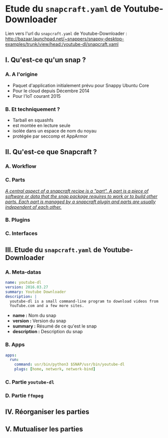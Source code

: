 # Etude du `snapcraft.yaml` de Youtube-Downloader

Lien vers l'url du `snapcraft.yaml` de Youtube-Downloader : http://bazaar.launchpad.net/~snappers/snappy-desktop-examples/trunk/view/head:/youtube-dl/snapcraft.yaml

## I. Qu'est-ce qu'un snap ?  
### A. A l'origine

  - Paquet d'application initialement prévu pour Snappy Ubuntu Core
  - Pour le cloud depuis Décembre 2014
  - Pour l'IoT courant 2015

### B. Et techniquement ?

  - Tarball en squashfs
  - est montée en lecture seule
  - isolée dans un espace de nom du noyau
  - protégée par seccomp et AppArmor

## II. Qu'est-ce que Snapcraft ?  
### A. Workflow  
### C. Parts

[_A central aspect of a snapcraft recipe is a "part". A part is a piece of software or data that the snap package requires to work or to build other parts. Each part is managed by a snapcraft plugin and parts are usually independent of each other._](https://developer.ubuntu.com/en/snappy/build-apps/#parts)

### B. Plugins  
### C. Interfaces
## III. Etude du `snapcraft.yaml` de Youtube-Downloader  
### A. Meta-datas  

````yaml
name: youtube-dl
version: 2016.03.27
summary: Youtube Downloader
description: |
  youtube-dl is a small command-line program to download videos from
  YouTube.com and a few more sites.
````

- **name :** Nom du snap
- **version :** Version du snap
- **summary :** Résumé de ce qu'est le snap
- **description :** Description du snap

### B. Apps  

````yaml
apps:
  run:
    command: usr/bin/python3 $SNAP/usr/bin/youtube-dl
    plugs: [home, network, network-bind]
````


### C. Partie `youtube-dl`  
### D. Partie `ffmpeg`  
## IV. Réorganiser les parties  
## V. Mutualiser les parties  
